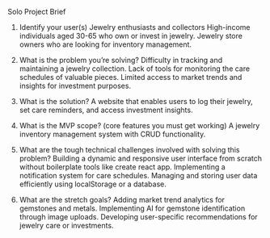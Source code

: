 Solo Project Brief


1. Identify your user(s)
Jewelry enthusiasts and collectors
High-income individuals aged 30-65 who own or invest in jewelry.
Jewelry store owners who are looking for inventory management.


2. What is the problem you’re solving?
Difficulty in tracking and maintaining a jewelry collection.
Lack of tools for monitoring the care schedules of valuable pieces.
Limited access to market trends and insights for investment purposes.


3. What is the solution?
A website that enables users to log their jewelry, set care reminders, and access investment insights.


4. What is the MVP scope? (core features you must get working)
A jewelry inventory management system with CRUD functionality.


5. What are the tough technical challenges involved with solving this problem?
Building a dynamic and responsive user interface from scratch without boilerplate tools like create react app.
Implementing a notification system for care schedules.
Managing and storing user data efficiently using localStorage or a database.


6. What are the stretch goals?
Adding market trend analytics for gemstones and metals.
Implementing AI for gemstone identification through image uploads.
Developing user-specific recommendations for jewelry care or investments.


